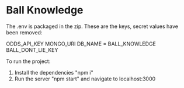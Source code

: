 # Ball Knowledge

The .env is packaged in the zip. These are the keys, secret values have been removed:

ODDS_API_KEY
MONGO_URI
DB_NAME = BALL_KNOWLEDGE
BALL_DONT_LIE_KEY

To run the project:
1. Install the dependencies "npm i"
2. Run the server "npm start" and navigate to localhost:3000
